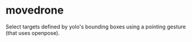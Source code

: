 # movedrone
Select targets defined by yolo's bounding boxes using a pointing gesture (that uses openpose).
